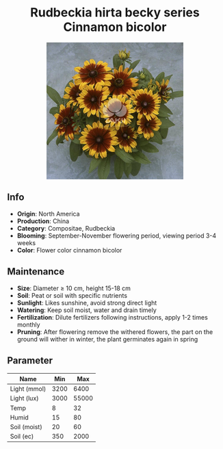 <h1 align='center'>Rudbeckia hirta becky series Cinnamon bicolor</h1>
<p align="center">
    <img 
        align='center'
        width='320'
        src="../images/rudbeckia hirta becky series cinnamon bicolor.png" 
        alt='Rudbeckia hirta becky series Cinnamon bicolor' />
</p>

## Info

 - **Origin**: North America
 - **Production**: China
 - **Category**: Compositae, Rudbeckia
 - **Blooming**: September-November flowering period, viewing period 3-4 weeks
 - **Color**: Flower color cinnamon bicolor

## Maintenance

 - **Size**: Diameter ≥ 10 cm, height 15-18 cm
 - **Soil**: Peat or soil with specific nutrients
 - **Sunlight**: Likes sunshine, avoid strong direct light
 - **Watering**: Keep soil moist, water and drain timely
 - **Fertilization**: Dilute fertilizers following instructions, apply 1-2 times monthly
 - **Pruning**: After flowering remove the withered flowers, the part on the ground will wither in winter, the plant germinates again in spring

## Parameter

| Name         | Min  | Max   |
|--------------|------|-------|
| Light (mmol) | 3200 | 6400  |
| Light (lux)  | 3000 | 55000 |
| Temp         | 8    | 32    |
| Humid        | 15   | 80    |
| Soil (moist) | 20   | 60    |
| Soil (ec)    | 350  | 2000  |